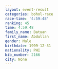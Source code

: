 ```yaml
---
layout: event-result 
categories: bohol-race 
race-time: '4:59:48'
ranking: 45
time: 4:59:48
family_name: Batuan
first_name: Abdullah
gender: Male
birthdate: 1999-12-31
nationality: PHI
bib_number: 2166
city: None
---
```

